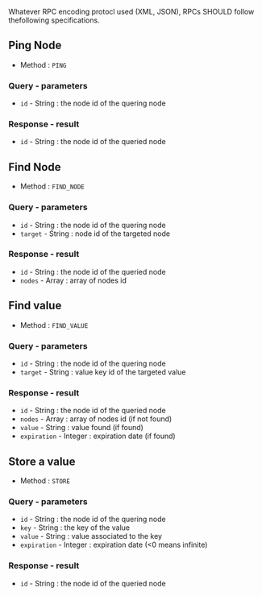 Whatever RPC encoding protocl used (XML, JSON), RPCs SHOULD follow thefollowing specifications.

## Ping Node

  - Method : `PING`

### Query - parameters

  - `id` - String : the node id of the quering node

### Response - result

  - `id` - String : the node id of the queried node

## Find Node

  - Method : `FIND_NODE`

### Query - parameters

  - `id`     - String : the node id of the quering node
  - `target` - String : node id of the targeted node

### Response - result
  
  - `id`    - String        : the node id of the queried node
  - `nodes` - Array<String> : array of nodes id

## Find value

  - Method : `FIND_VALUE`
  
### Query - parameters

  - `id`     - String : the node id of the quering node
  - `target` - String : value key id of the targeted value

### Response - result
  
  - `id`         - String        : the node id of the queried node
  - `nodes`      - Array<String> : array of nodes id (if not found)
  - `value`      - String        : value found       (if found)
  - `expiration` - Integer       : expiration date   (if found)

## Store a value
  
  - Method : `STORE`

### Query - parameters
  
  - `id`         - String  : the node id of the quering node
  - `key`        - String  : the key of the value
  - `value`      - String  : value associated to the key
  - `expiration` - Integer : expiration date (<0 means infinite)

### Response - result

  - `id` - String  : the node id of the queried node
  
